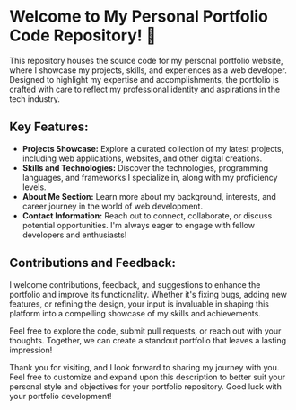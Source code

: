 # Welcome to My Personal Portfolio Code Repository! 🚀

This repository houses the source code for my personal portfolio website, where I showcase my projects, skills, and experiences as a web developer. Designed to highlight my expertise and accomplishments, the portfolio is crafted with care to reflect my professional identity and aspirations in the tech industry.

## Key Features:

- **Projects Showcase:** Explore a curated collection of my latest projects, including web applications, websites, and other digital creations.
- **Skills and Technologies:** Discover the technologies, programming languages, and frameworks I specialize in, along with my proficiency levels.
- **About Me Section:** Learn more about my background, interests, and career journey in the world of web development.
- **Contact Information:** Reach out to connect, collaborate, or discuss potential opportunities. I'm always eager to engage with fellow developers and enthusiasts!

## Contributions and Feedback:

I welcome contributions, feedback, and suggestions to enhance the portfolio and improve its functionality. Whether it's fixing bugs, adding new features, or refining the design, your input is invaluable in shaping this platform into a compelling showcase of my skills and achievements.

Feel free to explore the code, submit pull requests, or reach out with your thoughts. Together, we can create a standout portfolio that leaves a lasting impression!

Thank you for visiting, and I look forward to sharing my journey with you.
Feel free to customize and expand upon this description to better suit your personal style and objectives for your portfolio repository. Good luck with your portfolio development!
